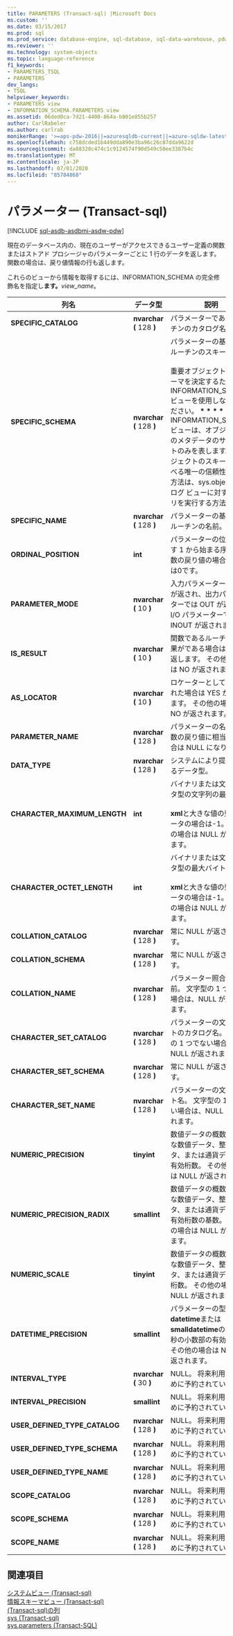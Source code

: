 ```yaml
---
title: PARAMETERS (Transact-sql) |Microsoft Docs
ms.custom: ''
ms.date: 03/15/2017
ms.prod: sql
ms.prod_service: database-engine, sql-database, sql-data-warehouse, pdw
ms.reviewer: ''
ms.technology: system-objects
ms.topic: language-reference
f1_keywords:
- PARAMETERS_TSQL
- PARAMETERS
dev_langs:
- TSQL
helpviewer_keywords:
- PARAMETERS view
- INFORMATION_SCHEMA.PARAMETERS view
ms.assetid: 06ded0ca-7d21-4400-864a-b801e855b257
author: CarlRabeler
ms.author: carlrab
monikerRange: '>=aps-pdw-2016||=azuresqldb-current||=azure-sqldw-latest||>=sql-server-2016||=sqlallproducts-allversions||>=sql-server-linux-2017||=azuresqldb-mi-current'
ms.openlocfilehash: c758dcded1b449dda890e3ba96c26c87dda9622d
ms.sourcegitcommit: da88320c474c1c9124574f90d549c50ee3387b4c
ms.translationtype: MT
ms.contentlocale: ja-JP
ms.lasthandoff: 07/01/2020
ms.locfileid: "85784868"
---
```

# <a name="parameters-transact-sql"></a>パラメーター (Transact-sql)
[!INCLUDE [sql-asdb-asdbmi-asdw-pdw](../../includes/applies-to-version/sql-asdb-asdbmi-asdw-pdw.md)]

  現在のデータベース内の、現在のユーザーがアクセスできるユーザー定義の関数またはストアド プロシージャのパラメーターごとに 1 行のデータを返します。 関数の場合は、戻り値情報の行も返します。  
  
 これらのビューから情報を取得するには、INFORMATION_SCHEMA の完全修飾名を指定し**ます。**_view_name_。  
  
|列名|データ型|説明|  
|-----------------|---------------|-----------------|  
|**SPECIFIC_CATALOG**|**nvarchar (** 128 **)**|パラメーターであるルーチンのカタログ名。|  
|**SPECIFIC_SCHEMA**|**nvarchar (** 128 **)**|パラメーターの基になるルーチンのスキーマ名。<br /><br /> 重要オブジェクトのスキーマを決定するために INFORMATION_SCHEMA ビューを使用しないでください。 <strong> \* \* \* \* </strong> INFORMATION_SCHEMA ビューは、オブジェクトのメタデータのサブセットのみを表します。 オブジェクトのスキーマを調べる唯一の信頼性のある方法は、sys.objects カタログ ビューに対するクエリを実行する方法です。|  
|**SPECIFIC_NAME**|**nvarchar (** 128 **)**|パラメーターの基になるルーチンの名前。|  
|**ORDINAL_POSITION**|**int**|パラメーターの位置を示す 1 から始まる序数。 関数の戻り値の場合、これは0です。|  
|**PARAMETER_MODE**|**nvarchar (** 10 **)**|入力パラメーターでは IN が返され、出力パラメーターでは OUT が返され、I/O パラメーターでは INOUT が返されます。|  
|**IS_RESULT**|**nvarchar (** 10 **)**|関数であるルーチンの結果がである場合は YES を返します。 その他の場合は NO が返されます。|  
|**AS_LOCATOR**|**nvarchar (** 10 **)**|ロケーターとして宣言された場合は YES が返されます。 その他の場合は NO が返されます。|  
|**PARAMETER_NAME**|**nvarchar (** 128 **)**|パラメーターの名前。 関数の戻り値に相当する場合は NULL になります。|  
|**DATA_TYPE**|**nvarchar (** 128 **)**|システムにより提供されるデータ型。|  
|**CHARACTER_MAXIMUM_LENGTH**|**int**|バイナリまたは文字データ型の文字列の最大長。<br /><br /> **xml**と大きな値の型のデータの場合は-1。 その他の場合は NULL が返されます。|  
|**CHARACTER_OCTET_LENGTH**|**int**|バイナリまたは文字データ型の最大バイト数。<br /><br /> **xml**と大きな値の型のデータの場合は-1。 その他の場合は NULL が返されます。|  
|**COLLATION_CATALOG**|**nvarchar (** 128 **)**|常に NULL が返されます。|  
|**COLLATION_SCHEMA**|**nvarchar (** 128 **)**|常に NULL が返されます。|  
|**COLLATION_NAME**|**nvarchar (** 128 **)**|パラメーター照合の名前。 文字型の 1 つでない場合は、NULL が返されます。|  
|**CHARACTER_SET_CATALOG**|**nvarchar (** 128 **)**|パラメーターの文字セットのカタログ名。 文字型の 1 つでない場合は、NULL が返されます。|  
|**CHARACTER_SET_SCHEMA**|**nvarchar (** 128 **)**|常に NULL が返されます。|  
|**CHARACTER_SET_NAME**|**nvarchar (** 128 **)**|パラメーターの文字セット名。 文字型の 1 つでない場合は、NULL が返されます。|  
|**NUMERIC_PRECISION**|**tinyint**|数値データの概数、正確な数値データ、整数データ、または通貨データの有効桁数。 その他の場合は NULL が返されます。|  
|**NUMERIC_PRECISION_RADIX**|**smallint**|数値データの概数、正確な数値データ、整数データ、または通貨データの有効桁数の基数。 その他の場合は NULL が返されます。|  
|**NUMERIC_SCALE**|**tinyint**|数値データの概数、正確な数値データ、整数データ、または通貨データの桁数。 その他の場合は NULL が返されます。|  
|**DATETIME_PRECISION**|**smallint**|パラメーターの型が**datetime**または**smalldatetime**の場合の秒の小数部の有効桁数。 その他の場合は NULL が返されます。|  
|**INTERVAL_TYPE**|**nvarchar (** 30 **)**|NULL。 将来利用するために予約されています。|  
|**INTERVAL_PRECISION**|**smallint**|NULL。 将来利用するために予約されています。|  
|**USER_DEFINED_TYPE_CATALOG**|**nvarchar (** 128 **)**|NULL。 将来利用するために予約されています。|  
|**USER_DEFINED_TYPE_SCHEMA**|**nvarchar (** 128 **)**|NULL。 将来利用するために予約されています。|  
|**USER_DEFINED_TYPE_NAME**|**nvarchar (** 128 **)**|NULL。 将来利用するために予約されています。|  
|**SCOPE_CATALOG**|**nvarchar (** 128 **)**|NULL。 将来利用するために予約されています。|  
|**SCOPE_SCHEMA**|**nvarchar (** 128 **)**|NULL。 将来利用するために予約されています。|  
|**SCOPE_NAME**|**nvarchar (** 128 **)**|NULL。 将来利用するために予約されています。|  
  
## <a name="see-also"></a>関連項目  
 [システムビュー &#40;Transact-sql&#41;](https://msdn.microsoft.com/library/35a6161d-7f43-4e00-bcd3-3091f2015e90)   
 [情報スキーマビュー &#40;Transact-sql&#41;](~/relational-databases/system-information-schema-views/system-information-schema-views-transact-sql.md)   
 [&#40;Transact-sql&#41;の列](../../relational-databases/system-catalog-views/sys-columns-transact-sql.md)   
 [sys &#40;Transact-sql&#41;](../../relational-databases/system-catalog-views/sys-objects-transact-sql.md)   
 [sys.parameters &#40;Transact-SQL&#41;](../../relational-databases/system-catalog-views/sys-parameters-transact-sql.md)  
  
  
